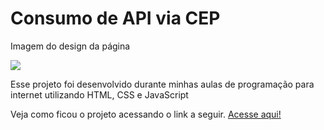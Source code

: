 <h1> Consumo de API via CEP </h1>

<div class="container">
    <p> Imagem do design da página </p>
    <img src="https://media.discordapp.net/attachments/841727270234488882/1008015483510988830/unknown.png?width=1359&height=676">
</div>

<p>Esse projeto foi desenvolvido durante minhas aulas de programação para internet utilizando HTML, CSS e JavaScript</p>

<p> Veja como ficou o projeto acessando o link a seguir. <a href="https://kaue-dev.github.io/consumindo-api-cep/">Acesse aqui!</a></p>
